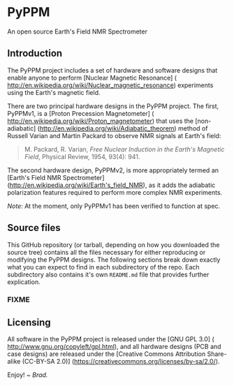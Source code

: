 # PyPPM

An open source Earth's Field NMR Spectrometer

## Introduction

The PyPPM project includes a set of hardware and software designs that enable
anyone to perform [Nuclear Magnetic Resonance] (
http://en.wikipedia.org/wiki/Nuclear_magnetic_resonance) experiments using
the Earth's magnetic field.

There are two principal hardware designs in the PyPPM project. The first,
PyPPMv1, is a [Proton Precession Magnetometer] (
http://en.wikipedia.org/wiki/Proton_magnetometer) that uses the
[non-adiabatic] (http://en.wikipedia.org/wiki/Adiabatic_theorem) method of
Russell Varian and Martin Packard to observe NMR signals at Earth's field:

> M. Packard, R. Varian, _Free Nuclear Induction in the Earth's Magnetic
> Field_, Physical Review, 1954, 93(4): 941.

The second hardware design, PyPPMv2, is more appropriately termed an [Earth's
Field NMR Spectrometer] (http://en.wikipedia.org/wiki/Earth's_field_NMR), as
it adds the adiabatic polarization features required to perform more complex
NMR experiments.

*Note:* At the moment, only PyPPMv1 has been verified to function at spec.

## Source files

This GitHub repository (or tarball, depending on how you downloaded the source
tree) contains all the files necessary for either reproducing or modifying the
PyPPM designs. The following sections break down exactly what you can expect
to find in each subdirectory of the repo. Each subdirectory also contains it's
own `README.md` file that provides further explication.

### FIXME

## Licensing

All software in the PyPPM project is released under the [GNU GPL 3.0] (
http://www.gnu.org/copyleft/gpl.html), and all hardware designs (PCB and case
designs) are released under the [Creative Commons Attribution Share-alike
(CC-BY-SA 2.0)] (https://creativecommons.org/licenses/by-sa/2.0/).

Enjoy!
*~ Brad.*

